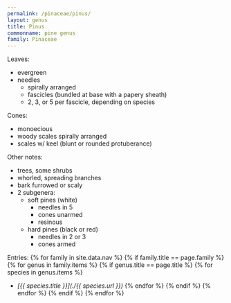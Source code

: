 ```yaml
---
permalink: /pinaceae/pinus/
layout: genus
title: Pinus
commonname: pine genus
family: Pinaceae
---
```


Leaves:
  - evergreen
  - needles
    - spirally arranged
    - fascicles (bundled at base with a papery sheath)
    - 2, 3, or 5 per fascicle, depending on species

Cones:
  - monoecious
  - woody scales spirally arranged
  - scales w/ keel (blunt or rounded protuberance)

Other notes:
  - trees, some shrubs
  - whorled, spreading branches
  - bark furrowed or scaly
  - 2 subgenera:
    - soft pines (white)
      - needles in 5
      - cones unarmed
      - resinous
    - hard pines (black or red)
      - needles in 2 or 3
      - cones armed

Entries:
{% for family in site.data.nav %}
{% if family.title == page.family %}
{% for genus in family.items %}
{% if genus.title == page.title %}
  {% for species in genus.items %}
  - *[{{ species.title }}](./{{ species.url }})*
  {% endfor %}
{% endif %}
{% endfor %}
{% endif %}
{% endfor %}

